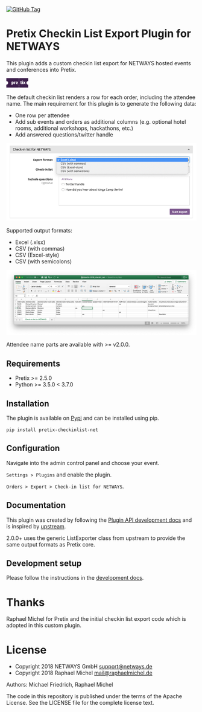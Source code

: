 [![GitHub Tag](https://img.shields.io/github/tag/NETWAYS/pretix-checkinlist-net.svg)](https://github.com/NETWAYS/pretix-checkinlist-net)

# Pretix Checkin List Export Plugin for NETWAYS

This plugin adds a custom checkin list export for NETWAYS hosted events and conferences
into Pretix.

 <a href="https://pretix.eu/about/en/"><img src="https://github.com/NETWAYS/pretix-invoice-net/blob/master/res/logo.png" height="25"></a>

The default checkin list renders a row for each order, including the
attendee name. The main requirement for this plugin is to generate
the following data:

* One row per attendee
* Add sub events and orders as additional columns (e.g. optional hotel rooms, additional workshops, hackathons, etc.)
* Add answered questions/twitter handle

![Order Export](doc/images/pretix_checkinlist_net_order_export.png)

Supported output formats:

* Excel (.xlsx)
* CSV (with commas)
* CSV (Excel-style)
* CSV (with semicolons)

![Excel Export](doc/images/pretix_checkinlist_net_order_export_excel_icb.png)

Attendee name parts are available with >= v2.0.0.

## Requirements

* Pretix >= 2.5.0
* Python >= 3.5.0 < 3.7.0

## Installation

The plugin is available on [Pypi](https://pypi.org/project/pretix-checkinlist-net/)
and can be installed using pip.

```
pip install pretix-checkinlist-net
```

## Configuration

Navigate into the admin control panel and choose your event.

`Settings > Plugins` and enable the plugin.

`Orders > Export > Check-in list for NETWAYS`.

## Documentation

This plugin was created by following the [Plugin API development docs](https://docs.pretix.eu/en/latest/development/api/plugins.html) and is inspired by [upstream](https://github.com/pretix/pretix/blob/master/src/pretix/plugins/checkinlists/exporters.py).

2.0.0+ uses the generic ListExporter class from upstream
to provide the same output formats as Pretix core.

## Development setup

Please follow the instructions in the [development docs](doc/50-development.md).

# Thanks

Raphael Michel for Pretix and the initial checkin list export code
which is adopted in this custom plugin.

# License

* Copyright 2018 NETWAYS GmbH <support@netways.de>
* Copyright 2018 Raphael Michel <mail@raphaelmichel.de>

Authors: Michael Friedrich, Raphael Michel

The code in this repository is published under the terms of the Apache License.
See the LICENSE file for the complete license text.
